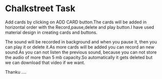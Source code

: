 # Chalkstreet Task

Add cards by clicking on ADD CARD button.The cards will be added in horizontal order with the Record,pause,delete and play button.I have used material design in creating cards and buttons.

The sound will be recorded in background and when you pause it, then you can play it or delete it.As more cards will be added you can record an new sound.As you can not listen the previous sound, because you can not store the audio of more than 5 mb capacity.So automatically it gets deleted but we can download that video if we want.


Thanku ....
